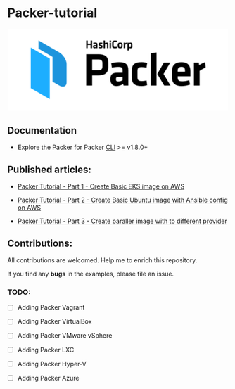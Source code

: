 # Packer-tutorial

<p align="center" style="text-align:center;">
  <a href="https://www.packer.io">
    <img alt="HashiCorp Packer logo" src="image/logo-packer-padded.svg" width="500" />
  </a>
</p>

## Documentation

* Explore the Packer for Packer [CLI](https://www.packer.io/downloads) >= v1.8.0+

## Published articles:

 - [Packer Tutorial - Part 1 - Create Basic EKS image on AWS]()

 - [Packer Tutorial - Part 2 - Create Basic Ubuntu image with Ansible config on AWS]()

 - [Packer Tutorial - Part 3 - Create paraller image with to different provider]()


## Contributions:

All contributions are welcomed. Help me to enrich this repository.

If you find any **bugs** in the examples, please file an issue.

### TODO:

 - [ ] Adding Packer Vagrant
 - [ ] Adding Packer VirtualBox
 - [ ] Adding Packer VMware vSphere
 - [ ] Adding Packer LXC
 - [ ] Adding Packer Hyper-V
 - [ ] Adding Packer Azure

